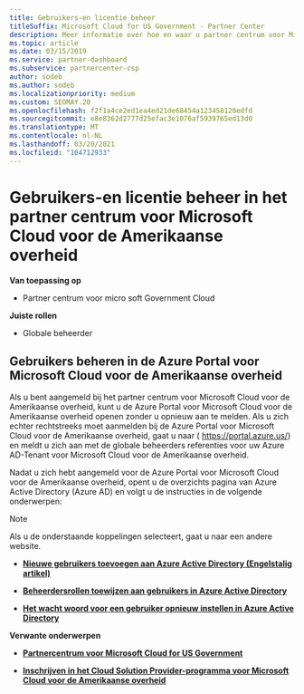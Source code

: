 ```yaml
---
title: Gebruikers-en licentie beheer
titleSuffix: Microsoft Cloud for US Government - Partner Center
description: Meer informatie over hoe en waar u partner centrum voor Microsoft Cloud kunt beheren voor Amerikaanse overheids partners, klanten en licenties, evenals het opnieuw instellen van wacht woorden.
ms.topic: article
ms.date: 03/15/2019
ms.service: partner-dashboard
ms.subservice: partnercenter-csp
author: sodeb
ms.author: sodeb
ms.localizationpriority: medium
ms.custom: SEOMAY.20
ms.openlocfilehash: f2f1a4ce2ed1ea4ed21de68454a123458120edfd
ms.sourcegitcommit: e8e8362d2777d25efac3e1076af5939765ed13d0
ms.translationtype: MT
ms.contentlocale: nl-NL
ms.lasthandoff: 03/20/2021
ms.locfileid: "104712933"
---
```

# <a name="user-and-license-management-in-partner-center-for-microsoft-cloud-for-us-government"></a>Gebruikers-en licentie beheer in het partner centrum voor Microsoft Cloud voor de Amerikaanse overheid

**Van toepassing op**

- Partner centrum voor micro soft Government Cloud

**Juiste rollen**

- Globale beheerder

## <a name="how-to-manage-users-in-the-azure-portal-for-microsoft-cloud-for-us-government"></a>Gebruikers beheren in de Azure Portal voor Microsoft Cloud voor de Amerikaanse overheid

Als u bent aangemeld bij het partner centrum voor Microsoft Cloud voor de Amerikaanse overheid, kunt u de Azure Portal voor Microsoft Cloud voor de Amerikaanse overheid openen zonder u opnieuw aan te melden. Als u zich echter rechtstreeks moet aanmelden bij de Azure Portal voor Microsoft Cloud voor de Amerikaanse overheid, gaat u naar ( https://portal.azure.us/) en meldt u zich aan met de globale beheerders referenties voor uw Azure AD-Tenant voor Microsoft Cloud voor de Amerikaanse overheid.

Nadat u zich hebt aangemeld voor de Azure Portal voor Microsoft Cloud voor de Amerikaanse overheid, opent u de overzichts pagina van Azure Active Directory (Azure AD) en volgt u de instructies in de volgende onderwerpen:

> [!NOTE]  
> Als u de onderstaande koppelingen selecteert, gaat u naar een andere website. 

-  [**Nieuwe gebruikers toevoegen aan Azure Active Directory (Engelstalig artikel)**](/azure/active-directory/active-directory-users-create-azure-portal)

-  [**Beheerdersrollen toewijzen aan gebruikers in Azure Active Directory**](/azure/active-directory/active-directory-users-assign-role-azure-portal)

-  [**Het wacht woord voor een gebruiker opnieuw instellen in Azure Active Directory**](/azure/active-directory/active-directory-users-reset-password-azure-portal)

**Verwante onderwerpen**

-  [**Partnercentrum voor Microsoft Cloud for US Government**](partner-center-for-microsoft-us-govt-cloud.md)

-  [**Inschrijven in het Cloud Solution Provider-programma voor Microsoft Cloud voor de Amerikaanse overheid**](enroll-in-csp-for-microsoft-us-govt-cloud.md)